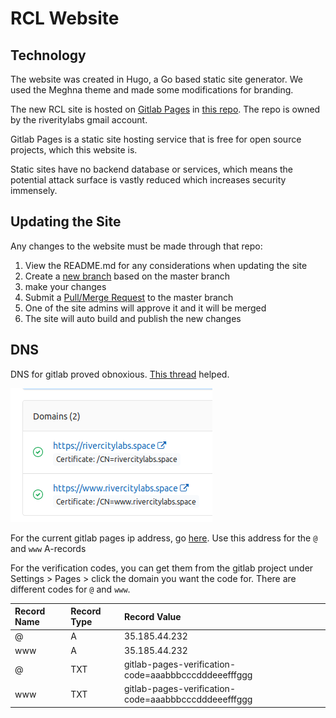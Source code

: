 # RCL Website

## Technology

The website was created in Hugo, a Go based static site generator. We used the Meghna theme and made some modifications for branding. 

The new RCL site is hosted on [Gitlab Pages](https://about.gitlab.com/product/pages/) in [this repo](https://gitlab.com/RiverCityLabs/website).  The repo is owned by the riveritylabs gmail account.

Gitlab Pages is a static site hosting service that is free for open source projects, which this website is.

Static sites have no backend database or services, which means the potential attack surface is vastly reduced which increases security immensely.

## Updating the Site

Any changes to the website must be made through that repo:

1. View the README.md for any considerations when updating the site
2. Create a [new branch](https://docs.gitlab.com/ee/gitlab-basics/create-branch.html#how-to-create-a-branch) based on the master branch
3.  make your changes
4. Submit a [Pull/Merge Request](https://docs.gitlab.com/ee/gitlab-basics/add-merge-request.html) to the master branch
5. One of the site admins will approve it and it will be merged
6. The site will auto build and publish the new changes

## DNS

DNS for gitlab proved obnoxious. [This thread](https://stackoverflow.com/questions/48913026/gitlab-pages-failed-to-verify-domain-ownership) helped.

![It required setting up two different domains in gitlab pages to have the site with with and without www.](../.gitbook/assets/image%20%2814%29.png)



For the current gitlab pages ip address, go [here](https://docs.gitlab.com/ee/user/gitlab_com/#gitlab-pages). Use this address for the `@` and `www` A-records

For the verification codes, you can get them from the gitlab project under Settings &gt; Pages &gt; click the domain you want the code for. There are different codes for `@` and `www`.

| Record Name | Record Type | Record Value |
| :--- | :--- | :--- |
| @ | A | 35.185.44.232 |
| www | A | 35.185.44.232 |
| @ | TXT | gitlab-pages-verification-code=aaabbbcccdddeeefffggg |
| www | TXT | gitlab-pages-verification-code=aaabbbcccdddeeefffggg |

